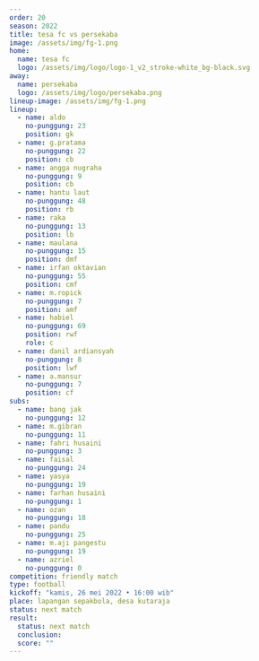 ```yaml
---
order: 20
season: 2022
title: tesa fc vs persekaba
image: /assets/img/fg-1.png
home:
  name: tesa fc
  logo: /assets/img/logo/logo-1_v2_stroke-white_bg-black.svg
away:
  name: persekaba
  logo: /assets/img/logo/persekaba.png
lineup-image: /assets/img/fg-1.png
lineup:
  - name: aldo
    no-punggung: 23
    position: gk
  - name: g.pratama
    no-punggung: 22
    position: cb
  - name: angga nugraha
    no-punggung: 9
    position: cb
  - name: hantu laut
    no-punggung: 48
    position: rb
  - name: raka
    no-punggung: 13
    position: lb
  - name: maulana
    no-punggung: 15
    position: dmf
  - name: irfan oktavian
    no-punggung: 55
    position: cmf
  - name: m.ropick
    no-punggung: 7
    position: amf
  - name: habiel
    no-punggung: 69
    position: rwf
    role: c
  - name: danil ardiansyah
    no-punggung: 8
    position: lwf
  - name: a.mansur
    no-punggung: 7
    position: cf
subs:
  - name: bang jak
    no-punggung: 12
  - name: m.gibran
    no-punggung: 11
  - name: fahri husaini
    no-punggung: 3
  - name: faisal
    no-punggung: 24
  - name: yasya
    no-punggung: 19
  - name: farhan husaini
    no-punggung: 1
  - name: ozan
    no-punggung: 18
  - name: pandu
    no-punggung: 25
  - name: m.aji pangestu
    no-punggung: 19
  - name: azriel
    no-punggung: 0
competition: friendly match
type: football
kickoff: "kamis, 26 mei 2022 • 16:00 wib"
place: lapangan sepakbola, desa kutaraja
status: next match
result:
  status: next match
  conclusion: 
  score: ""
---
```


